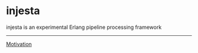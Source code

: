 # injesta
injesta is an experimental Erlang pipeline processing framework

***

[Motivation](https://github.com/PeteFurniss/injesta/tree/master/doc/motivation.md) 
